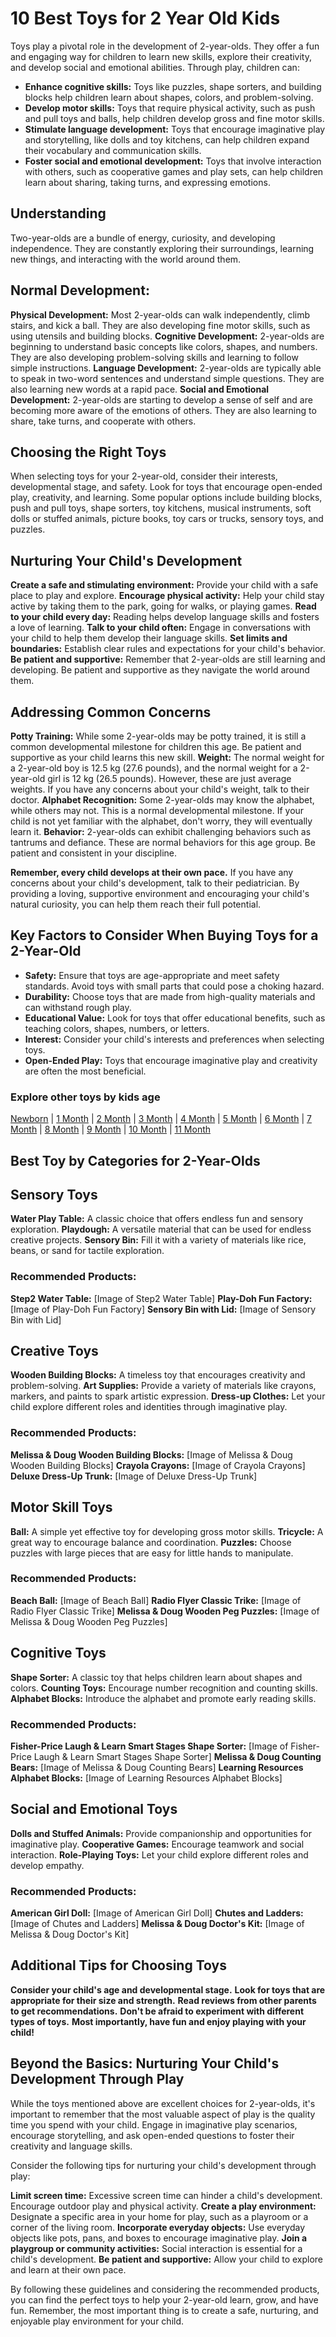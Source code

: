 # 10 Best Toys for 2 Year Old Kids
Toys play a pivotal role in the development of 2-year-olds. They offer a fun and engaging way for children to learn new skills, explore their creativity, and develop social and emotional abilities. Through play, children can:

* **Enhance cognitive skills:** Toys like puzzles, shape sorters, and building blocks help children learn about shapes, colors, and problem-solving.
* **Develop motor skills:** Toys that require physical activity, such as push and pull toys and balls, help children develop gross and fine motor skills.
* **Stimulate language development:** Toys that encourage imaginative play and storytelling, like dolls and toy kitchens, can help children expand their vocabulary and communication skills.
* **Foster social and emotional development:** Toys that involve interaction with others, such as cooperative games and play sets, can help children learn about sharing, taking turns, and expressing emotions.

## Understanding

Two-year-olds are a bundle of energy, curiosity, and developing independence. They are constantly exploring their surroundings, learning new things, and interacting with the world around them. 

## Normal Development:

**Physical Development:** Most 2-year-olds can walk independently, climb stairs, and kick a ball. They are also developing fine motor skills, such as using utensils and building blocks.
**Cognitive Development:** 2-year-olds are beginning to understand basic concepts like colors, shapes, and numbers. They are also developing problem-solving skills and learning to follow simple instructions.
**Language Development:** 2-year-olds are typically able to speak in two-word sentences and understand simple questions. They are also learning new words at a rapid pace.
**Social and Emotional Development:** 2-year-olds are starting to develop a sense of self and are becoming more aware of the emotions of others. They are also learning to share, take turns, and cooperate with others.

## Choosing the Right Toys

When selecting toys for your 2-year-old, consider their interests, developmental stage, and safety. Look for toys that encourage open-ended play, creativity, and learning. Some popular options include building blocks, push and pull toys, shape sorters, toy kitchens, musical instruments, soft dolls or stuffed animals, picture books, toy cars or trucks, sensory toys, and puzzles.

## Nurturing Your Child's Development

**Create a safe and stimulating environment:** Provide your child with a safe place to play and explore.
**Encourage physical activity:** Help your child stay active by taking them to the park, going for walks, or playing games.
**Read to your child every day:** Reading helps develop language skills and fosters a love of learning.
**Talk to your child often:** Engage in conversations with your child to help them develop their language skills.
**Set limits and boundaries:** Establish clear rules and expectations for your child's behavior.
**Be patient and supportive:** Remember that 2-year-olds are still learning and developing. Be patient and supportive as they navigate the world around them.

## Addressing Common Concerns

**Potty Training:** While some 2-year-olds may be potty trained, it is still a common developmental milestone for children this age. Be patient and supportive as your child learns this new skill.
**Weight:** The normal weight for a 2-year-old boy is 12.5 kg (27.6 pounds), and the normal weight for a 2-year-old girl is 12 kg (26.5 pounds). However, these are just average weights. If you have any concerns about your child's weight, talk to their doctor.
**Alphabet Recognition:** Some 2-year-olds may know the alphabet, while others may not. This is a normal developmental milestone. If your child is not yet familiar with the alphabet, don't worry, they will eventually learn it.
**Behavior:** 2-year-olds can exhibit challenging behaviors such as tantrums and defiance. These are normal behaviors for this age group. Be patient and consistent in your discipline.

**Remember, every child develops at their own pace.** If you have any concerns about your child's development, talk to their pediatrician. By providing a loving, supportive environment and encouraging your child's natural curiosity, you can help them reach their full potential.

## Key Factors to Consider When Buying Toys for a 2-Year-Old

* **Safety:** Ensure that toys are age-appropriate and meet safety standards. Avoid toys with small parts that could pose a choking hazard.
* **Durability:** Choose toys that are made from high-quality materials and can withstand rough play.
* **Educational Value:** Look for toys that offer educational benefits, such as teaching colors, shapes, numbers, or letters.
* **Interest:** Consider your child's interests and preferences when selecting toys.
* **Open-Ended Play:** Toys that encourage imaginative play and creativity are often the most beneficial.
### Explore other toys by kids age
<a href="https://github.com/besttoys/newborn">Newborn</a> |
<a href="https://github.com/besttoys/1">1 Month</a> |
<a href="https://github.com/besttoys/2">2 Month</a> |
<a href="https://github.com/besttoys/3">3 Month</a> |
<a href="https://github.com/besttoys/4">4 Month</a> |
<a href="https://github.com/besttoys/5">5 Month</a> |
<a href="https://github.com/besttoys/6">6 Month</a> |
<a href="https://github.com/besttoys/7">7 Month</a> |
<a href="https://github.com/besttoys/8">8 Month</a> |
<a href="https://github.com/besttoys/9">9 Month</a> |
<a href="https://github.com/besttoys/10">10 Month</a> |
<a href="https://github.com/besttoys/11">11 Month</a>
## Best Toy by Categories for 2-Year-Olds

## Sensory Toys
**Water Play Table:** A classic choice that offers endless fun and sensory exploration.
**Playdough:** A versatile material that can be used for endless creative projects.
**Sensory Bin:** Fill it with a variety of materials like rice, beans, or sand for tactile exploration.

### Recommended Products:
**Step2 Water Table:** [Image of Step2 Water Table]
**Play-Doh Fun Factory:** [Image of Play-Doh Fun Factory]
**Sensory Bin with Lid:** [Image of Sensory Bin with Lid]

## Creative Toys
**Wooden Building Blocks:** A timeless toy that encourages creativity and problem-solving.
**Art Supplies:** Provide a variety of materials like crayons, markers, and paints to spark artistic expression.
**Dress-up Clothes:** Let your child explore different roles and identities through imaginative play.

### Recommended Products:
**Melissa & Doug Wooden Building Blocks:** [Image of Melissa & Doug Wooden Building Blocks]
**Crayola Crayons:** [Image of Crayola Crayons]
**Deluxe Dress-Up Trunk:** [Image of Deluxe Dress-Up Trunk]

## Motor Skill Toys
**Ball:** A simple yet effective toy for developing gross motor skills.
**Tricycle:** A great way to encourage balance and coordination.
**Puzzles:** Choose puzzles with large pieces that are easy for little hands to manipulate.

### Recommended Products:
**Beach Ball:** [Image of Beach Ball]
**Radio Flyer Classic Trike:** [Image of Radio Flyer Classic Trike]
**Melissa & Doug Wooden Peg Puzzles:** [Image of Melissa & Doug Wooden Peg Puzzles]

## Cognitive Toys
**Shape Sorter:** A classic toy that helps children learn about shapes and colors.
**Counting Toys:** Encourage number recognition and counting skills.
**Alphabet Blocks:** Introduce the alphabet and promote early reading skills.

### Recommended Products:
**Fisher-Price Laugh & Learn Smart Stages Shape Sorter:** [Image of Fisher-Price Laugh & Learn Smart Stages Shape Sorter]
**Melissa & Doug Counting Bears:** [Image of Melissa & Doug Counting Bears]
**Learning Resources Alphabet Blocks:** [Image of Learning Resources Alphabet Blocks]

## Social and Emotional Toys
**Dolls and Stuffed Animals:** Provide companionship and opportunities for imaginative play.
**Cooperative Games:** Encourage teamwork and social interaction.
**Role-Playing Toys:** Let your child explore different roles and develop empathy.

### Recommended Products:
**American Girl Doll:** [Image of American Girl Doll]
**Chutes and Ladders:** [Image of Chutes and Ladders]
**Melissa & Doug Doctor's Kit:** [Image of Melissa & Doug Doctor's Kit]

## Additional Tips for Choosing Toys

**Consider your child's age and developmental stage.**
**Look for toys that are appropriate for their size and strength.**
**Read reviews from other parents to get recommendations.**
**Don't be afraid to experiment with different types of toys.**
**Most importantly, have fun and enjoy playing with your child!**

## Beyond the Basics: Nurturing Your Child's Development Through Play

While the toys mentioned above are excellent choices for 2-year-olds, it's important to remember that the most valuable aspect of play is the quality time you spend with your child. Engage in imaginative play scenarios, encourage storytelling, and ask open-ended questions to foster their creativity and language skills.

Consider the following tips for nurturing your child's development through play:

**Limit screen time:** Excessive screen time can hinder a child's development. Encourage outdoor play and physical activity.
**Create a play environment:** Designate a specific area in your home for play, such as a playroom or a corner of the living room.
**Incorporate everyday objects:** Use everyday objects like pots, pans, and boxes to encourage imaginative play.
**Join a playgroup or community activities:** Social interaction is essential for a child's development.
**Be patient and supportive:** Allow your child to explore and learn at their own pace.

By following these guidelines and considering the recommended products, you can find the perfect toys to help your 2-year-old learn, grow, and have fun. Remember, the most important thing is to create a safe, nurturing, and enjoyable play environment for your child.
